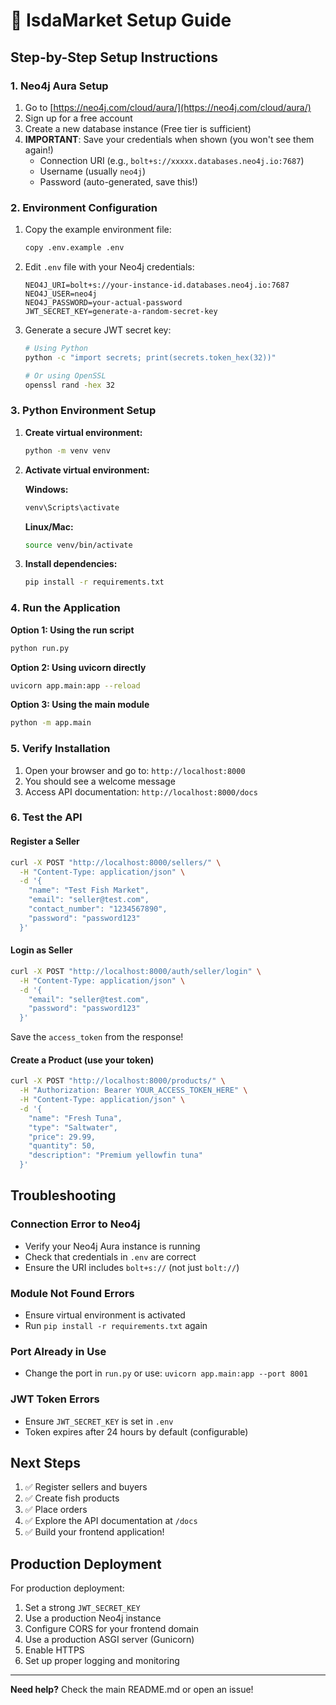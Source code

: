 # 🚀 IsdaMarket Setup Guide

## Step-by-Step Setup Instructions

### 1. Neo4j Aura Setup

1. Go to [https://neo4j.com/cloud/aura/](https://neo4j.com/cloud/aura/)
2. Sign up for a free account
3. Create a new database instance (Free tier is sufficient)
4. **IMPORTANT**: Save your credentials when shown (you won't see them again!)
   - Connection URI (e.g., `bolt+s://xxxxx.databases.neo4j.io:7687`)
   - Username (usually `neo4j`)
   - Password (auto-generated, save this!)

### 2. Environment Configuration

1. Copy the example environment file:
   ```bash
   copy .env.example .env
   ```

2. Edit `.env` file with your Neo4j credentials:
   ```env
   NEO4J_URI=bolt+s://your-instance-id.databases.neo4j.io:7687
   NEO4J_USER=neo4j
   NEO4J_PASSWORD=your-actual-password
   JWT_SECRET_KEY=generate-a-random-secret-key
   ```

3. Generate a secure JWT secret key:
   ```bash
   # Using Python
   python -c "import secrets; print(secrets.token_hex(32))"
   
   # Or using OpenSSL
   openssl rand -hex 32
   ```

### 3. Python Environment Setup

1. **Create virtual environment:**
   ```bash
   python -m venv venv
   ```

2. **Activate virtual environment:**
   
   **Windows:**
   ```bash
   venv\Scripts\activate
   ```
   
   **Linux/Mac:**
   ```bash
   source venv/bin/activate
   ```

3. **Install dependencies:**
   ```bash
   pip install -r requirements.txt
   ```

### 4. Run the Application

**Option 1: Using the run script**
```bash
python run.py
```

**Option 2: Using uvicorn directly**
```bash
uvicorn app.main:app --reload
```

**Option 3: Using the main module**
```bash
python -m app.main
```

### 5. Verify Installation

1. Open your browser and go to: `http://localhost:8000`
2. You should see a welcome message
3. Access API documentation: `http://localhost:8000/docs`

### 6. Test the API

#### Register a Seller
```bash
curl -X POST "http://localhost:8000/sellers/" \
  -H "Content-Type: application/json" \
  -d '{
    "name": "Test Fish Market",
    "email": "seller@test.com",
    "contact_number": "1234567890",
    "password": "password123"
  }'
```

#### Login as Seller
```bash
curl -X POST "http://localhost:8000/auth/seller/login" \
  -H "Content-Type: application/json" \
  -d '{
    "email": "seller@test.com",
    "password": "password123"
  }'
```

Save the `access_token` from the response!

#### Create a Product (use your token)
```bash
curl -X POST "http://localhost:8000/products/" \
  -H "Authorization: Bearer YOUR_ACCESS_TOKEN_HERE" \
  -H "Content-Type: application/json" \
  -d '{
    "name": "Fresh Tuna",
    "type": "Saltwater",
    "price": 29.99,
    "quantity": 50,
    "description": "Premium yellowfin tuna"
  }'
```

## Troubleshooting

### Connection Error to Neo4j
- Verify your Neo4j Aura instance is running
- Check that credentials in `.env` are correct
- Ensure the URI includes `bolt+s://` (not just `bolt://`)

### Module Not Found Errors
- Ensure virtual environment is activated
- Run `pip install -r requirements.txt` again

### Port Already in Use
- Change the port in `run.py` or use: `uvicorn app.main:app --port 8001`

### JWT Token Errors
- Ensure `JWT_SECRET_KEY` is set in `.env`
- Token expires after 24 hours by default (configurable)

## Next Steps

1. ✅ Register sellers and buyers
2. ✅ Create fish products
3. ✅ Place orders
4. ✅ Explore the API documentation at `/docs`
5. ✅ Build your frontend application!

## Production Deployment

For production deployment:
1. Set a strong `JWT_SECRET_KEY`
2. Use a production Neo4j instance
3. Configure CORS for your frontend domain
4. Use a production ASGI server (Gunicorn)
5. Enable HTTPS
6. Set up proper logging and monitoring

---

**Need help?** Check the main README.md or open an issue!

